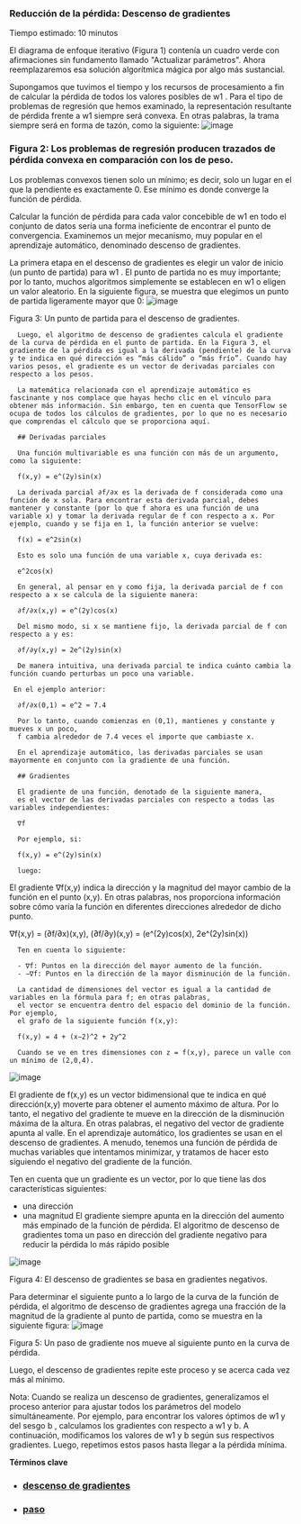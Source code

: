 ### Reducción de la pérdida: Descenso de gradientes 

Tiempo estimado: 10 minutos

El diagrama de enfoque iterativo (Figura 1) contenía un cuadro verde con afirmaciones sin fundamento llamado "Actualizar parámetros". Ahora reemplazaremos esa solución algorítmica mágica por algo más sustancial.

Supongamos que tuvimos el tiempo y los recursos de procesamiento a fin de calcular la pérdida de todos los valores posibles de w1
. Para el tipo de problemas de regresión que hemos examinado, la representación resultante de pérdida frente a w1
 siempre será convexa. En otras palabras, la trama siempre será en forma de tazón, como la siguiente:
 ![image](https://github.com/jwattspajaro/Machine_Learning/assets/18930760/36bf9c8d-fec8-44d6-a934-f10cc99fb658)
### Figura 2: Los problemas de regresión producen trazados de pérdida convexa en comparación con los de peso.

 

Los problemas convexos tienen solo un mínimo; es decir, solo un lugar en el que la pendiente es exactamente 0. Ese mínimo es donde converge la función de pérdida.

Calcular la función de pérdida para cada valor concebible de w1
en todo el conjunto de datos sería una forma ineficiente de encontrar el punto de convergencia. Examinemos un mejor mecanismo, muy popular en el aprendizaje automático, denominado descenso de gradientes.

La primera etapa en el descenso de gradientes es elegir un valor de inicio (un punto de partida) para w1
. El punto de partida no es muy importante; por lo tanto, muchos algoritmos simplemente se establecen en w1
 o eligen un valor aleatorio. En la siguiente figura, se muestra que elegimos un punto de partida ligeramente mayor que 0:
 ![image](https://github.com/jwattspajaro/Machine_Learning/assets/18930760/93909598-38df-4c1e-9748-a2aaf570868c)

Figura 3: Un punto de partida para el descenso de gradientes.

      Luego, el algoritmo de descenso de gradientes calcula el gradiente de la curva de pérdida en el punto de partida. En la Figura 3, el gradiente de la pérdida es igual a la derivada (pendiente) de la curva y te indica en qué dirección es “más cálido” o “más frío”. Cuando hay varios pesos, el gradiente es un vector de derivadas parciales con respecto a los pesos.

      La matemática relacionada con el aprendizaje automático es fascinante y nos complace que hayas hecho clic en el vínculo para obtener más información. Sin embargo, ten en cuenta que TensorFlow se ocupa de todos los cálculos de gradientes, por lo que no es necesario que comprendas el cálculo que se proporciona aquí.

      ## Derivadas parciales

      Una función multivariable es una función con más de un argumento, como la siguiente:

      f(x,y) = e^(2y)sin(x)

      La derivada parcial ∂f/∂x es la derivada de f considerada como una función de x sola. Para encontrar esta derivada parcial, debes mantener y constante (por lo que f ahora es una función de una variable x) y tomar la derivada regular de f con respecto a x. Por ejemplo, cuando y se fija en 1, la función anterior se vuelve:

      f(x) = e^2sin(x)

      Esto es solo una función de una variable x, cuya derivada es:

      e^2cos(x)

      En general, al pensar en y como fija, la derivada parcial de f con respecto a x se calcula de la siguiente manera:

      ∂f/∂x(x,y) = e^(2y)cos(x)

      Del mismo modo, si x se mantiene fijo, la derivada parcial de f con respecto a y es:

      ∂f/∂y(x,y) = 2e^(2y)sin(x)

      De manera intuitiva, una derivada parcial te indica cuánto cambia la función cuando perturbas un poco una variable. 
      
     En el ejemplo anterior:

      ∂f/∂x(0,1) = e^2 ≈ 7.4

      Por lo tanto, cuando comienzas en (0,1), mantienes y constante y mueves x un poco, 
      f cambia alrededor de 7.4 veces el importe que cambiaste x.

      En el aprendizaje automático, las derivadas parciales se usan mayormente en conjunto con la gradiente de una función.

      ## Gradientes

      El gradiente de una función, denotado de la siguiente manera, 
      es el vector de las derivadas parciales con respecto a todas las variables independientes:

      ∇f

      Por ejemplo, si:

      f(x,y) = e^(2y)sin(x)

      luego:

El gradiente ∇f(x,y) indica la dirección y la magnitud del mayor cambio de la función en el punto (x,y).
En otras palabras, nos proporciona información sobre cómo varía la función en diferentes direcciones 
alrededor de dicho punto.


∇f(x,y) = (∂f/∂x)(x,y), (∂f/∂y)(x,y) = (e^(2y)cos(x), 2e^(2y)sin(x))




      Ten en cuenta lo siguiente:

      - ∇f: Puntos en la dirección del mayor aumento de la función.
      - −∇f: Puntos en la dirección de la mayor disminución de la función.

      La cantidad de dimensiones del vector es igual a la cantidad de variables en la fórmula para f; en otras palabras, 
      el vector se encuentra dentro del espacio del dominio de la función. Por ejemplo, 
      el grafo de la siguiente función f(x,y):

      f(x,y) = 4 + (x−2)^2 + 2y^2

      Cuando se ve en tres dimensiones con z = f(x,y), parece un valle con un mínimo de (2,0,4).
      
 ![image](https://github.com/jwattspajaro/Machine_Learning/assets/18930760/aa580fca-3884-4bef-a670-e00e164ce76c)
 
 El gradiente de f(x,y)
 es un vector bidimensional que te indica en qué dirección(x,y)
 moverte para obtener el aumento máximo de altura. Por lo tanto, el negativo del gradiente te mueve en la dirección de la disminución máxima de la altura. 
 En otras palabras, el negativo del vector de gradiente apunta al valle.
En el aprendizaje automático, los gradientes se usan en el descenso de gradientes. A menudo, 
tenemos una función de pérdida de muchas variables que intentamos minimizar, y tratamos de hacer esto siguiendo el negativo del gradiente de la función.

Ten en cuenta que un gradiente es un vector, por lo que tiene las dos características siguientes:

- una dirección
- una magnitud
El gradiente siempre apunta en la dirección del aumento más empinado de la función de pérdida. 
El algoritmo de descenso de gradientes toma un paso en dirección del gradiente negativo para reducir la pérdida lo más rápido posible

![image](https://github.com/jwattspajaro/Machine_Learning/assets/18930760/64e0f3b8-5039-448b-b3bd-59b0915e6583)

Figura 4: El descenso de gradientes se basa en gradientes negativos.

Para determinar el siguiente punto a lo largo de la curva de la función de pérdida, 
el algoritmo de descenso de gradientes agrega una fracción de la magnitud de la gradiente al punto de partida, 
como se muestra en la siguiente figura:
![image](https://github.com/jwattspajaro/Machine_Learning/assets/18930760/66a712d7-73a3-47cc-a646-50dacad237c5)

Figura 5: Un paso de gradiente nos mueve al siguiente punto en la curva de pérdida.

Luego, el descenso de gradientes repite este proceso y se acerca cada vez más al mínimo.

Nota: Cuando se realiza un descenso de gradientes, generalizamos el proceso anterior para ajustar todos los parámetros del modelo simultáneamente. Por ejemplo, para encontrar los valores óptimos de w1
 y del sesgo b
, calculamos los gradientes con respecto a w1  y b. A continuación, modificamos los valores de w1 y b
 según sus respectivos gradientes. Luego, repetimos estos pasos hasta llegar a la pérdida mínima.
 
**Términos clave**
-  ### [descenso de gradientes](https://developers.google.com/machine-learning/glossary?hl=es-419#gradient_descent)
-  ### [paso](https://developers.google.com/machine-learning/glossary?hl=es-419#step)


      

